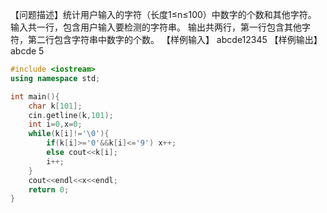 【问题描述】统计用户输入的字符（长度1≤n≤100）中数字的个数和其他字符。
输入共一行，包含用户输入要检测的字符串。
输出共两行，第一行包含其他字符，第二行包含字符串中数字的个数。
【样例输入】
abcde12345
【样例输出】
abcde
5

```cpp
#include <iostream>
using namespace std;

int main(){
	char k[101];
	cin.getline(k,101);
	int i=0,x=0;
	while(k[i]!='\0'){
		if(k[i]>='0'&&k[i]<='9') x++;
		else cout<<k[i];
		i++;
	}
	cout<<endl<<x<<endl;
	return 0;
} 
```

